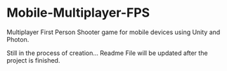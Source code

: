 # Mobile-Multiplayer-FPS
Multiplayer First Person Shooter game for mobile devices using Unity and Photon.

Still in the process of creation... Readme File will be updated after the project is finished.
